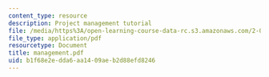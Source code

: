 ```yaml
---
content_type: resource
description: Project management tutorial
file: /media/https%3A/open-learning-course-data-rc.s3.amazonaws.com/2-000-how-and-why-machines-work-spring-2002/b1f68e2edda6aa1409aeb2d88efd8246_management.pdf
file_type: application/pdf
resourcetype: Document
title: management.pdf
uid: b1f68e2e-dda6-aa14-09ae-b2d88efd8246
---
```

